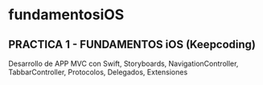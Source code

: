 # fundamentosiOS

## PRACTICA 1 - FUNDAMENTOS iOS (Keepcoding)
Desarrollo de APP MVC con Swift, Storyboards, NavigationController, TabbarController, Protocolos, Delegados, Extensiones

